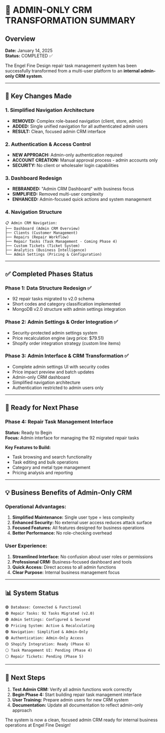 # 🎯 ADMIN-ONLY CRM TRANSFORMATION SUMMARY

## Overview
**Date:** January 14, 2025  
**Status:** COMPLETED ✅

The Engel Fine Design repair task management system has been successfully transformed from a multi-user platform to an **internal admin-only CRM system**.

---

## 🔄 **Key Changes Made**

### **1. Simplified Navigation Architecture**
- **REMOVED:** Complex role-based navigation (client, store, admin)
- **ADDED:** Single unified navigation for all authenticated admin users
- **RESULT:** Clean, focused admin CRM interface

### **2. Authentication & Access Control**
- **NEW APPROACH:** Admin-only authentication required
- **ACCOUNT CREATION:** Manual approval process - admin accounts only
- **SECURITY:** No client or wholesaler login capabilities

### **3. Dashboard Redesign**
- **REBRANDED:** "Admin CRM Dashboard" with business focus
- **SIMPLIFIED:** Removed multi-user complexity
- **ENHANCED:** Admin-focused quick actions and system management

### **4. Navigation Structure**
```
📋 Admin CRM Navigation:
├── Dashboard (Admin CRM Overview)
├── Clients (Customer Management)
├── Repairs (Repair Workflow)
├── Repair Tasks (Task Management - Coming Phase 4)
├── Custom Tickets (Ticket System)
├── Analytics (Business Intelligence)
└── Admin Settings (Pricing & Configuration)
```

---

## ✅ **Completed Phases Status**

### **Phase 1: Data Structure Redesign** ✅
- 92 repair tasks migrated to v2.0 schema
- Short codes and category classification implemented
- MongoDB v2.0 structure with admin settings integration

### **Phase 2: Admin Settings & Order Integration** ✅
- Security-protected admin settings system
- Price recalculation engine (avg price: $79.51)
- Shopify order integration strategy (custom line items)

### **Phase 3: Admin Interface & CRM Transformation** ✅
- Complete admin settings UI with security codes
- Price impact preview and batch updates
- Admin-only CRM dashboard
- Simplified navigation architecture
- Authentication restricted to admin users only

---

## 🚀 **Ready for Next Phase**

### **Phase 4: Repair Task Management Interface** 
**Status:** Ready to Begin  
**Focus:** Admin interface for managing the 92 migrated repair tasks

**Key Features to Build:**
- Task browsing and search functionality
- Task editing and bulk operations
- Category and metal type management
- Pricing analysis and reporting

---

## 💡 **Business Benefits of Admin-Only CRM**

### **Operational Advantages:**
1. **Simplified Maintenance:** Single user type = less complexity
2. **Enhanced Security:** No external user access reduces attack surface
3. **Focused Features:** All features designed for business operations
4. **Better Performance:** No role-checking overhead

### **User Experience:**
1. **Streamlined Interface:** No confusion about user roles or permissions
2. **Professional CRM:** Business-focused dashboard and tools
3. **Quick Access:** Direct access to all admin functions
4. **Clear Purpose:** Internal business management focus

---

## 📊 **System Status**

```
🟢 Database: Connected & Functional
🟢 Repair Tasks: 92 Tasks Migrated (v2.0)
🟢 Admin Settings: Configured & Secured
🟢 Pricing System: Active & Recalculating
🟢 Navigation: Simplified & Admin-Only
🟢 Authentication: Admin-Only Access
🟡 Shopify Integration: Ready (Phase 6)
⚪ Task Management UI: Pending (Phase 4)
⚪ Repair Tickets: Pending (Phase 5)
```

---

## 🎯 **Next Steps**

1. **Test Admin CRM:** Verify all admin functions work correctly
2. **Begin Phase 4:** Start building repair task management interface
3. **User Training:** Prepare admin users for new CRM system
4. **Documentation:** Update all documentation to reflect admin-only approach

The system is now a clean, focused admin CRM ready for internal business operations at Engel Fine Design!
